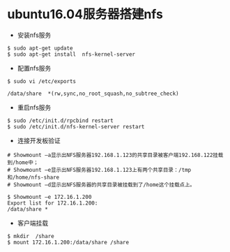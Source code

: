 
# ubuntu16.04服务器搭建nfs

- 安装nfs服务
```
$ sudo apt-get update
$ sudo apt-get install  nfs-kernel-server
```

- 配置nfs服务
```
$ sudo vi /etc/exports

/data/share  *(rw,sync,no_root_squash,no_subtree_check)
```

- 重启nfs服务
```
$ sudo /etc/init.d/rpcbind restart
$ sudo /etc/init.d/nfs-kernel-server restart
```

- 连接开发板验证
```
# Showmount –a显示出NFS服务器192.168.1.123的共享目录被客户端192.168.122挂载到/home中；
# Showmount –e显示出NFS服务器192.168.1.123上有两个共享目录：/tmp和/home/nfs-share
# Showmount –d显示出NFS服务器的共享目录被挂载到了/home这个挂载点上。

$ Showmount –e 172.16.1.200
Export list for 172.16.1.200:
/data/share *

```

- 客户端挂载
```
$ mkdir  /share
$ mount 172.16.1.200:/data/share /share
```
